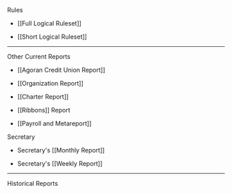 Rules

* [[Full Logical Ruleset]]

* [[Short Logical Ruleset]]

----

Other Current Reports

* [[Agoran Credit Union Report]]

* [[Organization Report]]

* [[Charter Report]]

* [[Ribbons]] Report

* [[Payroll and Metareport]]

Secretary

* Secretary's [[Monthly Report]]

* Secretary's [[Weekly Report]]

----

Historical Reports

